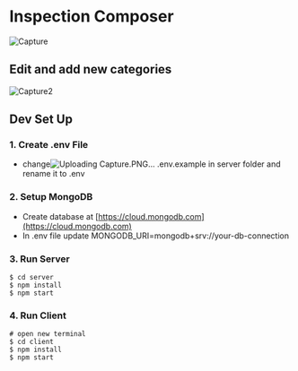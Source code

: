 # Inspection Composer

![Capture](https://github.com/gahmee/Inspection-Composer/assets/69001161/78d96175-0605-4f77-9768-1080e27b90b0)


## Edit and add new categories

![Capture2](https://github.com/gahmee/Inspection-Composer/assets/69001161/6e538234-ba48-452d-b5f0-aad14a304190)



## Dev Set Up
### 1. Create .env File

- change![Uploading Capture.PNG…]()
 .env.example in server folder and rename it to .env

### 2. Setup MongoDB

  - Create database at [https://cloud.mongodb.com](https://cloud.mongodb.com)
  - In .env file update MONGODB_URI=mongodb+srv://your-db-connection

### 3. Run Server

```
$ cd server
$ npm install
$ npm start
```

### 4. Run Client

```
# open new terminal
$ cd client
$ npm install
$ npm start
```
